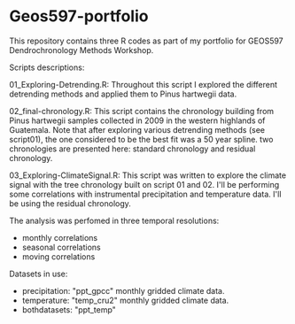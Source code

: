 # Geos597-portfolio

This repository contains three R codes as part of my portfolio for GEOS597 Dendrochronology Methods Workshop. 

Scripts descriptions: 

01_Exploring-Detrending.R: Throughout this script I explored the different detrending methods and applied them to Pinus hartwegii data. 

02_final-chronology.R: This script contains the chronology building from Pinus hartwegii samples collected in 2009 in the western highlands of Guatemala. Note that after exploring various detrending methods (see script01), the one considered to be the best fit was a 50 year spline. two chronologies are presented here: standard chronology and residual chronology. 

03_Exploring-ClimateSignal.R: This script was written to explore the climate signal with the tree chronology built on script 01 and 02. I'll be performing some correlations with instrumental precipitation and temperature data. I'll be using the residual chronology. 

The analysis was perfomed in three temporal resolutions:  

- monthly correlations
- seasonal correlations
- moving correlations 

Datasets in use: 

- precipitation: "ppt_gpcc" monthly gridded climate data. 
- temperature: "temp_cru2" monthly gridded climate data. 
- bothdatasets: "ppt_temp"

